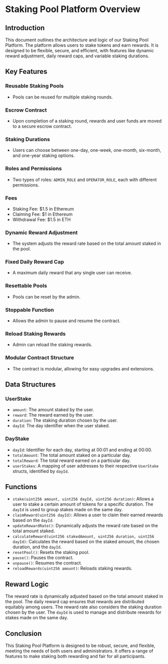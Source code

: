 # Staking Pool Platform Overview

## Introduction

This document outlines the architecture and logic of our Staking Pool Platform. The platform allows users to stake tokens and earn rewards. It is designed to be flexible, secure, and efficient, with features like dynamic reward adjustment, daily reward caps, and variable staking durations.

## Key Features

### Reusable Staking Pools

- Pools can be reused for multiple staking rounds.

### Escrow Contract

- Upon completion of a staking round, rewards and user funds are moved to a secure escrow contract.

### Staking Durations

- Users can choose between one-day, one-week, one-month, six-month, and one-year staking options.

### Roles and Permissions

- Two types of roles: `ADMIN_ROLE` and `OPERATOR_ROLE`, each with different permissions.

### Fees

- Staking Fee: $1.5 in Ethereum
- Claiming Fee: $1 in Ethereum
- Withdrawal Fee: $1.5 in ETH

### Dynamic Reward Adjustment

- The system adjusts the reward rate based on the total amount staked in the pool.

### Fixed Daily Reward Cap

- A maximum daily reward that any single user can receive.

### Resettable Pools

- Pools can be reset by the admin.

### Stoppable Function

- Allows the admin to pause and resume the contract.

### Reload Staking Rewards

- Admin can reload the staking rewards.

### Modular Contract Structure

- The contract is modular, allowing for easy upgrades and extensions.

## Data Structures

### UserStake

- `amount`: The amount staked by the user.
- `reward`: The reward earned by the user.
- `duration`: The staking duration chosen by the user.
- `dayId`: The day identifier when the user staked.

### DayStake

- `dayId`: Identifier for each day, starting at 00:01 and ending at 00:00.
- `totalAmount`: The total amount staked on a particular day.
- `totalReward`: The total reward earned on a particular day.
- `userStakes`: A mapping of user addresses to their respective `UserStake` structs, identified by `dayId`.

## Functions

- `stake(uint256 amount, uint256 dayId, uint256 duration)`: Allows a user to stake a certain amount of tokens for a specific duration. The `dayId` is used to group stakes made on the same day.
- `claimReward(uint256 dayId)`: Allows a user to claim their earned rewards based on the `dayId`.
- `updateRewardRate()`: Dynamically adjusts the reward rate based on the total amount staked.
- `calculateReward(uint256 stakedAmount, uint256 duration, uint256 dayId)`: Calculates the reward based on the staked amount, the chosen duration, and the `dayId`.
- `resetPool()`: Resets the staking pool.
- `pause()`: Pauses the contract.
- `unpause()`: Resumes the contract.
- `reloadRewards(uint256 amount)`: Reloads staking rewards.

## Reward Logic

The reward rate is dynamically adjusted based on the total amount staked in the pool. The daily reward cap ensures that rewards are distributed equitably among users. The reward rate also considers the staking duration chosen by the user. The `dayId` is used to manage and distribute rewards for stakes made on the same day.

## Conclusion

This Staking Pool Platform is designed to be robust, secure, and flexible, meeting the needs of both users and administrators. It offers a range of features to make staking both rewarding and fair for all participants.
